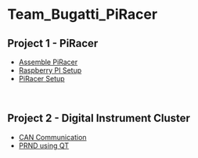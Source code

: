 # Team_Bugatti_PiRacer

## Project 1 - PiRacer
- [Assemble PiRacer](https://www.waveshare.com/w/upload/a/a2/Piracer_pro_ai_kit-en2.pdf)
- [Raspberry PI Setup](https://github.com/SEA-ME/Team_Bugatti_PiRacer/tree/main/Project%201%20-%20PiRacer#raspberry-pi-setup)
- [PiRacer Setup](https://github.com/SEA-ME/Team_Bugatti_PiRacer/tree/main/Project%201%20-%20PiRacer#piracer-setup)

<br/>

## Project 2 - Digital Instrument Cluster

- [CAN Communication](https://github.com/SEA-ME/Team_Bugatti_PiRacer/tree/main/Project%202%20-%20Digital%20Instrument%20Cluster#arduino-setup)
- [PRND using QT]()